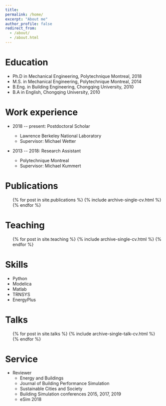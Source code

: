 ```yaml
---
title: 
permalink: /home/
excerpt: "About me"
author_profile: false
redirect_from:
  - /about/
  - /about.html
---
```

Education
======
* Ph.D in Mechanical Engineering, Polytechnique Montreal, 2018
* M.S. in Mechanical Engineering, Polytechnique Montreal, 2014
* B.Eng. in Building Engineering, Chongqing University, 2010
* B.A in English, Chongqing University, 2010

Work experience
======
* 2018 -- present: Postdoctoral Scholar
  * Lawrence Berkeley National Laboratory
  * Supervisor: Michael Wetter

* 2013 -- 2018: Research Assistant
  * Polytechnique Montreal
  * Supervisor: Michael Kummert

Publications
======
  <ul>{% for post in site.publications %}
    {% include archive-single-cv.html %}
  {% endfor %}</ul>

Teaching
======
  <ul>{% for post in site.teaching %}
    {% include archive-single-cv.html %}
  {% endfor %}</ul>

Skills
======
  * Python
  * Modelica
  * Matlab
  * TRNSYS
  * EnergyPlus

Talks
======
  <ul>{% for post in site.talks %}
    {% include archive-single-talk-cv.html %}
  {% endfor %}</ul>

Service
======
* Reviewer
  * Energy and Buildings
  * Journal of Building Performance Simulation
  * Sustainable Cities and Society
  * Building Simulation conferences 2015, 2017, 2019
  * eSim 2018
